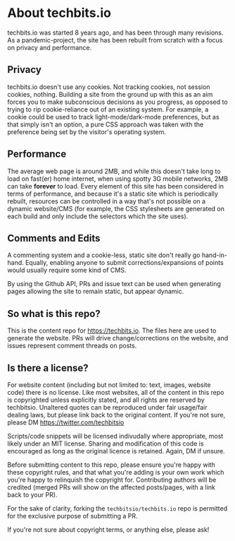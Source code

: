 # About techbits.io

techbits.io was started 8 years ago, and has been through many revisions. As a pandemic-project, the site has been rebuilt from scratch with a focus on privacy and performance.

## Privacy

techbits.io doesn't use any cookies. Not tracking cookies, not session cookies, nothing. Building a site from the ground up with this as an aim forces you to make subconscious decisions as you progress, as opposed to trying to rip cookie-reliance out of an existing system. For example, a cookie could be used to track light-mode/dark-mode preferences, but as that simply isn't an option, a pure CSS approach was taken with the preference being set by the visitor's operating system.

## Performance

The average web page is around 2MB, and while this doesn't take long to load on fast(er) home internet, when using spotty 3G mobile networks, 2MB can take **forever** to load. Every element of this site has been considered in terms of performance, and because it's a static site which is periodically rebuilt, resources can be controlled in a way that's not possible on a dynamic website/CMS (for example, the CSS stylesheets are generated on each build and only include the selectors which the site uses).

## Comments and Edits

A commenting system and a cookie-less, static site don't really go hand-in-hand. Equally, enabling anyone to submit corrections/expansions of points would usually require some kind of CMS. 

By using the Github API, PRs and issue text can be used when generating pages allowing the site to remain static, but appear dynamic.

## So what is this repo?
This is the content repo for https://techbits.io. The files here are used to generate the website. PRs will drive change/corrections on the website, and issues represent comment threads on posts.

## Is there a license?
For website content (including but not limited to: text, images, website code) there is no license. Like most websites, all of the content in this repo is copyrighted unless explicitly stated, and all rights are reserved by techbitsio. Unaltered quotes can be reproduced under fair usage/fair dealing laws, but please link back to the original content. If you're not sure, please DM https://twitter.com/techbitsio

Scripts/code snippets will be licensed indivudally where appropriate, most likely under an MIT license. Sharing and modification of this code is encouraged as long as the original licence is retained. Again, DM if unsure.

Before submitting content to this repo, please ensure you're happy with these copyright rules, and that what you're adding is your own work which you're happy to relinquish the copyright for. Contributing authors will be credited (merged PRs will show on the affected posts/pages, with a link back to your PR).

For the sake of clarity, forking the `techbitsio/techbits.io` repo is permitted for the exclusive purpose of submitting a PR.

If you're not sure about copyright terms, or anything else, please ask!